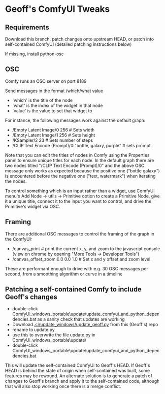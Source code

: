 Geoff's ComfyUI Tweaks
=======

## Requirements

Download this branch, patch changes onto upstream HEAD, or patch into self-contained ComfyUI (detailed patching instructions below)

If missing, install python-osc


## OSC

Comfy runs an OSC server on port 8189

Send messages in the format /which/what value

- 'which' is the title of the node 
- 'what' is the index of the widget in that node
- 'value' is the value to set that widget to

For instance, the following messages work against the default graph:

- /Empty Latent Image/0 256    # Sets width
- /Empty Latent Image/1 256    # Sets height
- /KSampler/2 23               # Sets number of steps
- /CLIP Text Encode (Prompt)/0 "bottle, galaxy, purple"  # sets prompt

Note that you can edit the titles of nodes in Comfy using the Properties panel to ensure unique titles for each node. In the default graph there are two nodes titled "/CLIP Text Encode (Prompt)/0" and the above OSC message only works as expected because the positive one ("bottle galaxy") is encountered before the negative one ("text, watermark") when iterating the nodes.

To control something which is an input rather than a widget, use ComfyUI menu's Add Node -> utils -> Primitive option to create a Primitive Node, give it a unique title, connect it to the input you want to control, and drive the Primitive's widget via OSC.


## Framing

There are additional OSC messages to control the framing of the graph in the ComfyUI:

- /canvas_print   # print the current x, y, and zoom to the javascript console (view on chrome by opening "More Tools -> Developer Tools")
- /canvas_offset_zoom 0.0 0.0 1.0   # Set x and y offset and zoom level

These are performant enough to drive with e.g. 30 OSC messages per second, from a smoothing algorithm or curve in a timeline

 
## Patching a self-contained Comfy to include Geoff's changes

- double-click ComfyUI_windows_portable\update\update_comfyui_and_python_dependencies.bat as a sanity check that updates are working
- Download [.ci/update_windows/update_geoff.py](https://github.com/gmatters/ComfyUI/blob/master/.ci/update_windows/update_geoff.py)
 from this (Geoff's) repo
- rename to update.py
- use this to overwrite the file update.py in ComfyUI_windows_portable\update\
- double-click ComfyUI_windows_portable\update\update_comfyui_and_python_dependencies.bat

This will update the self-contained ComfyUI to Geoff's HEAD. If Geoff's HEAD is behind the state of origin when self-contained was built, some features may be rewound. An alternate solution is to generate a patch of changes to Geoff's branch and apply it to the self-contained code, although that will also stop working once there is a merge conflict.

